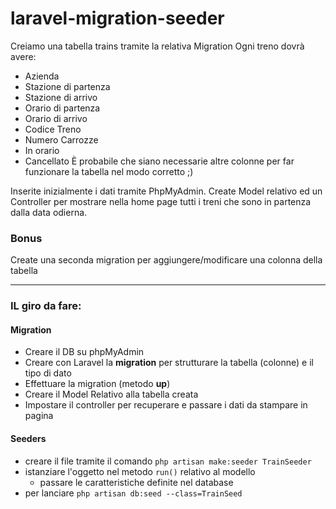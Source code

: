 # laravel-migration-seeder

Creiamo una tabella trains tramite la relativa Migration
Ogni treno dovrà avere:

-   Azienda
-   Stazione di partenza
-   Stazione di arrivo
-   Orario di partenza
-   Orario di arrivo
-   Codice Treno
-   Numero Carrozze
-   In orario
-   Cancellato
    È probabile che siano necessarie altre colonne per far funzionare la tabella nel modo corretto ;)

Inserite inizialmente i dati tramite PhpMyAdmin.
Create Model relativo ed un Controller per mostrare nella home page tutti i treni che sono in partenza dalla data odierna.

### Bonus

Create una seconda migration per aggiungere/modificare una colonna della tabella

<hr>

### IL giro da fare:

#### Migration

-   Creare il DB su phpMyAdmin
-   Creare con Laravel la **migration** per strutturare la tabella (colonne) e il tipo di dato
-   Effettuare la migration (metodo **up**)
-   Creare il Model Relativo alla tabella creata
-   Impostare il controller per recuperare e passare i dati da stampare in pagina

#### Seeders

-   creare il file tramite il comando `php artisan make:seeder TrainSeeder`
-   istanziare l'oggetto nel metodo `run()` relativo al modello
    -   passare le caratteristiche definite nel database
-   per lanciare `php artisan db:seed --class=TrainSeed`
